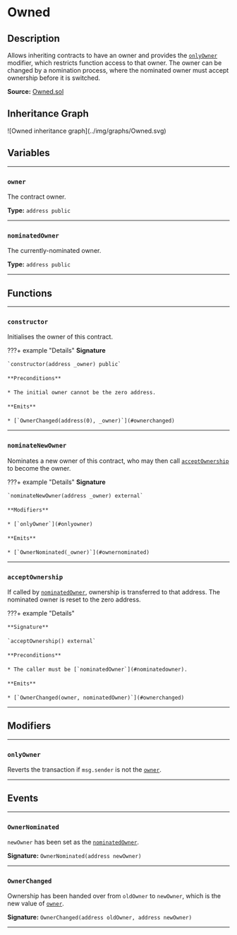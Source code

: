 # Owned

## Description

Allows inheriting contracts to have an owner and provides the [`onlyOwner`](#onlyowner) modifier, which restricts function access to that owner.
The owner can be changed by a nomination process, where the nominated owner must accept ownership before it is switched.

**Source:** [Owned.sol](https://github.com/Synthetixio/synthetix/blob/master/contracts/Owned.sol)

<section-sep />

## Inheritance Graph

<inheritance-graph>
    ![Owned inheritance graph](../img/graphs/Owned.svg)
</inheritance-graph>

<section-sep />

## Variables

---

### `owner`

The contract owner.

**Type:** `address public`

---

### `nominatedOwner`

The currently-nominated owner.

**Type:** `address public`

---

<section-sep />

## Functions

---

### `constructor`

Initialises the owner of this contract.

???+ example "Details"
    **Signature**

    `constructor(address _owner) public`

    **Preconditions**

    * The initial owner cannot be the zero address.

    **Emits**

    * [`OwnerChanged(address(0), _owner)`](#ownerchanged)

---

### `nominateNewOwner`

Nominates a new owner of this contract, who may then call [`acceptOwnership`](#acceptownership) to become the owner.

???+ example "Details"
    **Signature**

    `nominateNewOwner(address _owner) external`

    **Modifiers**

    * [`onlyOwner`](#onlyowner)

    **Emits**

    * [`OwnerNominated(_owner)`](#ownernominated)

---

### `acceptOwnership`

If called by [`nominatedOwner`](#nominatedowner), ownership is transferred to that address.
The nominated owner is reset to the zero address.

???+ example "Details"

    **Signature**
    
    `acceptOwnership() external`

    **Preconditions**
    
    * The caller must be [`nominatedOwner`](#nominatedowner).

    **Emits**

    * [`OwnerChanged(owner, nominatedOwner)`](#ownerchanged)

---

<section-sep />

## Modifiers

---

### `onlyOwner`

Reverts the transaction if `msg.sender` is not the [`owner`](#owner).

---

<section-sep />

## Events

---

### `OwnerNominated`

`newOwner` has been set as the [`nominatedOwner`](#nominatedowner).

**Signature:** `OwnerNominated(address newOwner)`

---

### `OwnerChanged`

Ownership has been handed over from `oldOwner` to `newOwner`, which is the new value of [`owner`](#owner).

**Signature:** `OwnerChanged(address oldOwner, address newOwner)`

---

<section-sep />
